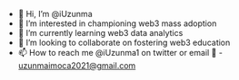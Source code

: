 - 👋 Hi, I’m @iUzunma
- 👀 I’m interested in championing web3 mass adoption 
- 🌱 I’m currently learning web3 data analytics 
- 💞️ I’m looking to collaborate on fostering web3 education 
- 📫 How to reach me @iUzunma1 on twitter or email 📧 - uzunmaimoca2021@gmail.com

<!---
iUzunma/iUzunma is a ✨ special ✨ repository because its `README.md` (this file) appears on your GitHub profile.
You can click the Preview link to take a look at your changes.
--->
